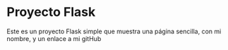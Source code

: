 # Proyecto Flask 
Este es un proyecto Flask simple que muestra una página sencilla, con mi nombre, y un enlace a mi gitHub



